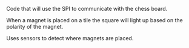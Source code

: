 Code that will use the SPI to communicate with the chess board.

When a magnet is placed on a tile the square will light up based on the polarity of the magnet.

Uses sensors to detect where magnets are placed.
